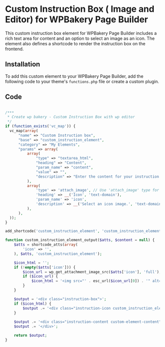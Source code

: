 # Custom Instruction Box ( Image and Editor) for WPBakery Page Builder

This custom instruction box element for WPBakery Page Builder includes a rich text area for content and an option to select an image as an icon. The element also defines a shortcode to render the instruction box on the frontend.

## Installation

To add this custom element to your WPBakery Page Builder, add the following code to your theme's `functions.php` file or create a custom plugin.

## Code

```php

/***
 * Create wp bakery - Custom Instruction Box with wp editor
 */
if (function_exists('vc_map')) {
  vc_map(array(
      "name" => "Custom Instruction box",
      "base" => "custom_instruction_element",
      "category" => "My Elements",
      "params" => array(
          array(
              "type" => "textarea_html",
              "heading" => "Content",
              "param_name" => "content",
              "value" => "",
              "description" => "Enter the content for your instruction box.",
          ),
          array(
              'type' => 'attach_image', // Use 'attach_image' type for selecting an image
              'heading' => __('Icon', 'text-domain'),
              'param_name' => 'icon',
              'description' => __('Select an icon image.', 'text-domain')
          ),
      ),
  ));
}

add_shortcode('custom_instruction_element', 'custom_instruction_element_output');

function custom_instruction_element_output($atts, $content = null) {
    $atts = shortcode_atts(array(
        'icon' => '',
    ), $atts, 'custom_instruction_element');

    $icon_html = '';
    if (!empty($atts['icon'])) {
        $icon_url = wp_get_attachment_image_src($atts['icon'], 'full');
        if ($icon_url) {
            $icon_html = '<img src="' . esc_url($icon_url[0]) . '" alt="" class="custom-icon" />';
        }
    }

    $output = '<div class="instruction-box">';
    if ($icon_html) {
        $output .= '<div class="instruction-icon custom_instruction_element_icon">' . $icon_html . '</div>';
    }
    
    $output .= '<div class="instruction-content custom-element-content">' . wp_kses_post($content) . '</div>';
    $output .= '</div>';

    return $output;
}
```
